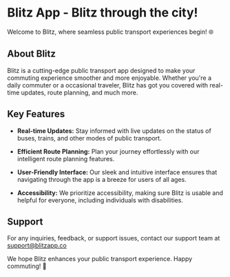 # Blitz App - Blitz through the city!

Welcome to Blitz, where seamless public transport experiences begin! 🌐

## About Blitz

Blitz is a cutting-edge public transport app designed to make your commuting experience smoother and more enjoyable. Whether you're a daily commuter or a occasional traveler, Blitz has got you covered with real-time updates, route planning, and much more.

## Key Features

- **Real-time Updates:** Stay informed with live updates on the status of buses, trains, and other modes of public transport.

- **Efficient Route Planning:** Plan your journey effortlessly with our intelligent route planning features.

- **User-Friendly Interface:** Our sleek and intuitive interface ensures that navigating through the app is a breeze for users of all ages.

- **Accessibility:** We prioritize accessibility, making sure Blitz is usable and helpful for everyone, including individuals with disabilities.

## Support

For any inquiries, feedback, or support issues, contact our support team at support@blitzapp.co

We hope Blitz enhances your public transport experience. Happy commuting! 🚀
